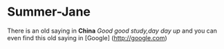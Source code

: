 # Summer-Jane
There is an old saying in **China** *Good good study,day day up* and you can even find this old saying in [Google] (http://google.com)
